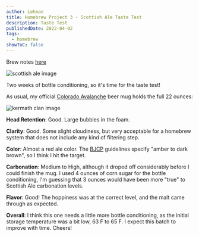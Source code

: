 ```yaml
---
author: Lehman
title: Homebrew Project 3 - Scottish Ale Taste Test
description: Taste Test
publishedDate: 2022-04-02
tags:
  - homebrew
showToC: false
---
```


Brew notes [here](https://www.thecwlzone.com/blog/homebrew-project-3-scottish-ale/)

![scottish ale image](@/assets/images/posts/scottish_ale-1.jpeg)

Two weeks of bottle conditioning, so it's time for the taste test!

As usual, my official [Colorado Avalanche](https://www.nhl.com/avalanche) beer mug holds the full 22 ounces:

![kermath clan image](@/assets/images/posts/kermath-clan-scottish-ale.jpeg)

**Head Retention**: Good. Large bubbles in the foam.

**Clarity**: Good. Some slight cloudiness, but very acceptable for a homebrew system that does not include any kind of filtering step.

**Color**: Almost a red ale color. The [BJCP](https://www.bjcp.org/) guidelines specify "amber to dark brown", so I think I hit the target.

**Carbonation**: Medium to High, although it droped off considerably before I could finish the mug. I used 4 ounces of corn sugar for the bottle conditioning, I'm guessing that 3 ounces would have been more "true" to Scottish Ale carbonation levels.

**Flavor**: Good! The hoppiness was at the correct level, and the malt came through as expected.

**Overall**: I think this one needs a little more bottle conditioning, as the initial storage temperature was a bit low, 63 F to 65 F. I expect this batch to improve with time. Cheers!
